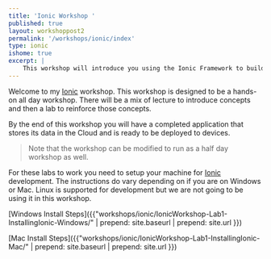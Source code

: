 ```yaml
---
title: 'Ionic Workshop '
published: true
layout: workshoppost2
permalink: '/workshops/ionic/index'
type: ionic
ishome: true
excerpt: |
    This workshop will introduce you using the Ionic Framework to build a hybrid mobile application that you can release through the Apple, Google and Microsoft stores.  The workshop will be a mix of lecture to introduce concepts and then a lab to reinforce those concepts.   By the end of this workshop you will have a completed application that stores its data in the Cloud and is ready to be deployed to devices.
---
```



<!-- DOCTOC SKIP -->



Welcome to my [Ionic](http://ionicframework.com) workshop.  This workshop is designed to be a hands-on all day workshop.  There will be a mix of lecture to introduce concepts and then a lab to reinforce those concepts.

  By the end of this workshop you will have a completed application that stores its data in the Cloud and is ready to be deployed to devices.

> Note that the workshop can be modified to run as a half day workshop as well.

For these labs to work you need to setup your machine for [Ionic](http://ionicframework.com) development.  The instructions do vary depending on if you are on Windows or Mac.  Linux is supported for development but we are not going to be using it in this workshop.

[Windows Install Steps]({{"workshops/ionic/IonicWorkshop-Lab1-InstallingIonic-Windows/" | prepend: site.baseurl | prepend: site.url }})

[Mac Install Steps]({{"workshops/ionic/IonicWorkshop-Lab1-InstallingIonic-Mac/" | prepend: site.baseurl | prepend: site.url }})

